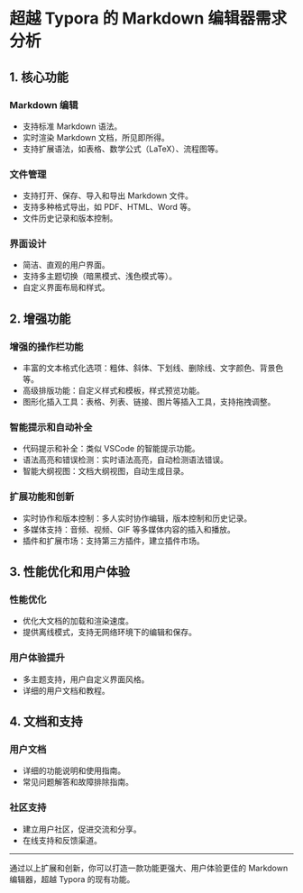 # 超越 Typora 的 Markdown 编辑器需求分析

## 1. 核心功能

### Markdown 编辑
- 支持标准 Markdown 语法。
- 实时渲染 Markdown 文档，所见即所得。
- 支持扩展语法，如表格、数学公式（LaTeX）、流程图等。

### 文件管理
- 支持打开、保存、导入和导出 Markdown 文件。
- 支持多种格式导出，如 PDF、HTML、Word 等。
- 文件历史记录和版本控制。

### 界面设计
- 简洁、直观的用户界面。
- 支持多主题切换（暗黑模式、浅色模式等）。
- 自定义界面布局和样式。

## 2. 增强功能

### 增强的操作栏功能
- 丰富的文本格式化选项：粗体、斜体、下划线、删除线、文字颜色、背景色等。
- 高级排版功能：自定义样式和模板，样式预览功能。
- 图形化插入工具：表格、列表、链接、图片等插入工具，支持拖拽调整。

### 智能提示和自动补全
- 代码提示和补全：类似 VSCode 的智能提示功能。
- 语法高亮和错误检测：实时语法高亮，自动检测语法错误。
- 智能大纲视图：文档大纲视图，自动生成目录。

### 扩展功能和创新
- 实时协作和版本控制：多人实时协作编辑，版本控制和历史记录。
- 多媒体支持：音频、视频、GIF 等多媒体内容的插入和播放。
- 插件和扩展市场：支持第三方插件，建立插件市场。

## 3. 性能优化和用户体验

### 性能优化
- 优化大文档的加载和渲染速度。
- 提供离线模式，支持无网络环境下的编辑和保存。

### 用户体验提升
- 多主题支持，用户自定义界面风格。
- 详细的用户文档和教程。

## 4. 文档和支持

### 用户文档
- 详细的功能说明和使用指南。
- 常见问题解答和故障排除指南。

### 社区支持
- 建立用户社区，促进交流和分享。
- 在线支持和反馈渠道。

---

通过以上扩展和创新，你可以打造一款功能更强大、用户体验更佳的 Markdown 编辑器，超越 Typora 的现有功能。 